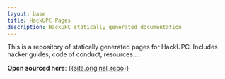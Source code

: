 ```yaml
---
layout: base
title: HackUPC Pages
description: HackUPC statically generated documentation
---
```


This is a repository of statically generated pages for HackUPC. Includes hacker guides, code of conduct, resources....

**Open sourced here**: [{{site.original_repo}}]({{site.original_repo}})